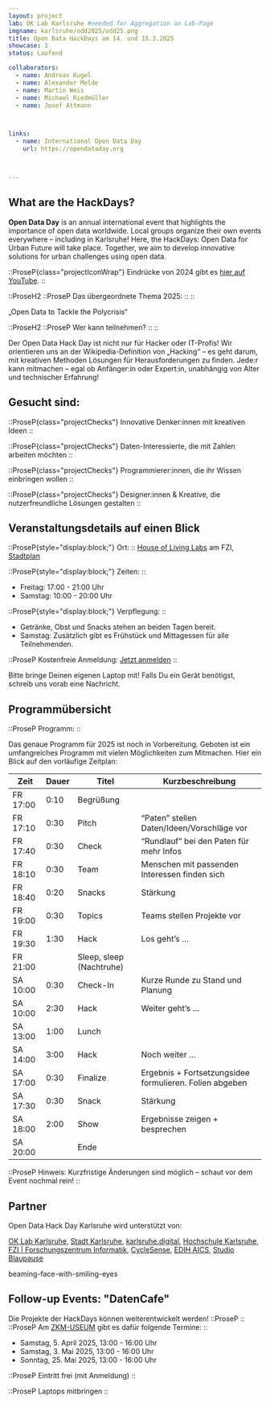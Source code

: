```yaml
---
layout: project
lab: OK Lab Karlsruhe #needed for Aggregation on Lab-Page
imgname: karlsruhe/odd2025/odd25.png
title: Open Data HackDays am 14. und 15.3.2025
showcase: 1
status: Laufend

collaborators:
  - name: Andreas Kugel
  - name: Alexander Melde
  - name: Martin Weis
  - name: Michael Riedmüller
  - name: Josef Attmann



links:
  - name: International Open Data Day
    url: https://opendataday.org



---
```


## What are the HackDays?

**Open Data Day** is an annual international event that highlights the importance of open data worldwide. Local groups organize their own events everywhere – including in Karlsruhe!
Here, the HackDays: Open Data for Urban Future will take place. Together, we aim to develop innovative solutions for urban challenges using open data.

::ProseP{class="projectIconWrap"}
<Icon class="projectIcon" name="openmoji:movie-camera"/></Icon>
Eindrücke von 2024 gibt es [hier auf YouTube](https://youtu.be/lFcIXbp3C3Y).
::

::ProseH2
::ProseP
<Icon class="projectIcon" name="openmoji:bullseye" alt="BullsEye"></Icon>
Das übergeordnete Thema 2025:
::
::

„Open Data to Tackle the Polycrisis“

::ProseH2
::ProseP
<Icon class="projectIcon" name="openmoji:light-bulb" alt="Bulb"></Icon>
Wer kann teilnehmen?
::
::

Der Open Data Hack Day ist nicht nur für Hacker oder IT-Profis! Wir orientieren uns an der Wikipedia-Definition von „Hacking“ – es geht darum, mit kreativen Methoden Lösungen für Herausforderungen zu finden.
Jede:r kann mitmachen – egal ob Anfänger:in oder Expert:in, unabhängig von Alter und technischer Erfahrung!

<!--more-->

## Gesucht sind:
::ProseP{class="projectChecks"}
<Icon class="projectIcon" name="openmoji:check-mark" alt="Check"></Icon>
Innovative Denker:innen mit kreativen Ideen
::

::ProseP{class="projectChecks"}
<Icon class="projectIcon" name="openmoji:check-mark" alt="Check"></Icon>
Daten-Interessierte, die mit Zahlen arbeiten möchten
::


::ProseP{class="projectChecks"}
<Icon class="projectIcon" name="openmoji:check-mark" alt="Check"></Icon>
Programmierer:innen, die ihr Wissen einbringen wollen
::

::ProseP{class="projectChecks"}
<Icon class="projectIcon" name="openmoji:check-mark" alt="Check"></Icon>
Designer:innen & Kreative, die nutzerfreundliche Lösungen gestalten
::



## Veranstaltungsdetails auf einen Blick
::ProseP{style="display:block;"}
<Icon class="projectIcon" name="openmoji:location-indicator-red" alt="Location"></Icon>
Ort: 
::
[House of Living Labs](https://www.fzi.de/erleben/house-of-living-labs/) am FZI, [Stadtplan](https://geoportal.karlsruhe.de/stadtplan/?page=Hochschulen-und-Forschung&views=Info-Hochschulen-und-Forschung%2CStartseite-Bildung-und-Wissenschaft_DESKTOP#data_s=id%3Awidget_590_output_config_2%3A0%2Cid%3AdataSource_10-18bc919f71f-layer-8%3A3790&widget_376=active_datasource_id:dataSource_3,center:937962.310428569%2C6276842.540873867%2C102100,scale:2410.641933288209,rotation:0&widget_821=active_datasource_id:dataSource_10,center:937958.6485102634%2C6276845.893112048%2C102100,scale:1008.4365139633927,rotation:0) 


::ProseP{style="display:block;"}
<Icon class="projectIcon" name="openmoji:nine-oclock" alt="Zeit"></Icon>
Zeiten:
:: 

  * Freitag: 17:00 - 21:00 Uhr
  * Samstag: 10:00 - 20:00 Uhr


::ProseP{style="display:block;"}
<Icon class="projectIcon" name="openmoji:fork-and-knife-with-plate" alt="Verpflegung"></Icon>
Verpflegung:
:: 

  * Getränke, Obst und Snacks stehen an beiden Tagen bereit.
  * Samstag: Zusätzlich gibt es Frühstück und Mittagessen für alle Teilnehmenden.

::ProseP
<Icon class="projectIcon" name="openmoji:ticket" alt="!!"></Icon>
Kostenfreie Anmeldung: [Jetzt anmelden](https://pretix.eu/digital-codes/oddka25/)
::

Bitte bringe Deinen eigenen Laptop mit! Falls Du ein Gerät benötigst, schreib uns vorab eine Nachricht.


## Programmübersicht
::ProseP
<Icon class="projectIcon" name="openmoji:double-exclamation-mark" alt="!!"></Icon>
Programm:
::

Das genaue Programm für 2025 ist noch in Vorbereitung.
Geboten ist ein umfangreiches Programm mit vielen Möglichkeiten zum Mitmachen. Hier ein Blick auf den vorläufige Zeitplan:

| Zeit | Dauer | Titel | Kurzbeschreibung |
| --- | --- | --- | --- |
| FR 17:00 | 0:10 | Begrüßung | |
| FR 17:10 | 0:30 | Pitch | “Paten” stellen Daten/Ideen/Vorschläge vor |
| FR 17:40 | 0:30 | Check | “Rundlauf” bei den Paten für mehr Infos |
| FR 18:10 | 0:30 | Team | Menschen mit passenden Interessen finden sich |
| FR 18:40 | 0:20 | Snacks | Stärkung |
| FR 19:00 | 0:30 | Topics | Teams stellen Projekte vor |
| FR 19:30 | 1:30 | Hack | Los geht’s … |
| FR 21:00 | | Sleep, sleep (Nachtruhe) | |
| SA 10:00 | 0:30 | Check-In | Kurze Runde zu Stand und Planung |
| SA 10:00 | 2:30 | Hack | Weiter geht’s … |
| SA 13:00 | 1:00 | Lunch | |
| SA 14:00 | 3:00 | Hack | Noch weiter … |
| SA 17:00 | 0:30 | Finalize | Ergebnis + Fortsetzungsidee formulieren. Folien abgeben |
| SA 17:30 | 0:30 | Snack | Stärkung |
| SA 18:00 | 2:00 | Show | Ergebnisse zeigen + besprechen |
| SA 20:00 | | Ende | |


::ProseP
<Icon class="projectIcon" name="openmoji:police-car-light" alt="Red Light"></Icon>
Hinweis: Kurzfristige Änderungen sind möglich – schaut vor dem Event nochmal rein!
::

## Partner
Open Data Hack Day Karlsruhe wird unterstützt von:

[OK Lab Karlsruhe](https://ok-lab-karlsruhe.de/),
[Stadt Karlsruhe](https://www.karlsruhe.de/),
[karlsruhe.digital](https://karlsruhe.digital/), 
[Hochschule Karlsruhe](https://www.h-ka.de/),
[FZI | Forschungszentrum Informatik](https://www.fzi.de/),
[CycleSense](https://cyclesense.de/), 
[EDIH AICS](https://digitalhub-ai.de/de/allgemein-2), 
[Studio Blaupause](https://blaupause.studio/)

beaming-face-with-smiling-eyes

## Follow-up Events: "DatenCafe"
Die Projekte der HackDays können weiterentwickelt werden! 
<Icon class="projectIcon" name="openmoji:beaming-face-with-smiling-eyes" alt="!!"></Icon>
::ProseP
::
::ProseP
<Icon class="projectIcon" name="openmoji:calendar" alt="!!"></Icon>
Am [ZKM-USEUM](https://zkm.de/de/ausstellungen-veranstaltungen/useum) gibt es dafür folgende Termine:
::

  * Samstag, 5. April 2025, 13:00 - 16:00 Uhr
  * Samstag, 3. Mai 2025, 13:00 - 16:00 Uhr
  * Sonntag, 25. Mai 2025, 13:00 - 16:00 Uhr

::ProseP
<Icon class="projectIcon" name="openmoji:admission-tickets" alt="!!"></Icon>
Eintritt frei (mit Anmeldung)
::

::ProseP
<Icon class="projectIcon" name="openmoji:desktop-computer" alt="!!"></Icon>
Laptops mitbringen
::


